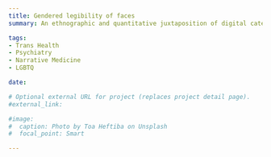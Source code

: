 ```yaml
---
title: Gendered legibility of faces
summary: An ethnographic and quantitative juxtaposition of digital categorization algorithms with embodied experiences of transgender individuals 

tags:
- Trans Health
- Psychiatry
- Narrative Medicine
- LGBTQ

date: 

# Optional external URL for project (replaces project detail page).
#external_link: 

#image:
#  caption: Photo by Toa Heftiba on Unsplash
#  focal_point: Smart

---
```

